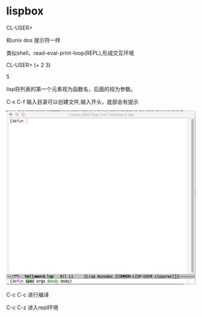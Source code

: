 # lispbox

CL-USER&gt;

和unix dos 提示符一样

类似shell，read-eval-print-loop\(REPL\),形成交互环境

CL-USER&gt; \(+ 2 3\)

5

lisp将列表的第一个元素视为函数名，后面的视为参数。

C-x C-f 输入目录可以创建文件,输入开头，底部会有提示

![](/assets/importe.png)

C-c C-c 进行编译

C-c C-z 进入repl环境

